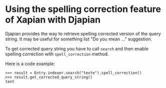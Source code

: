 # Using the spelling correction feature of Xapian with Djapian #

Djapian provides the way to retrieve spelling corrected version of the query string. It may be useful for something list "Do you mean ..." suggestion.

To get corrected query string you have to call `search` and then enable spelling correction with `spell_correction` method.

Here is a code example:

```
>>> result = Entry.indexer.search("texte").spell_correction()
>>> result.get_corrected_query_string()
text
```